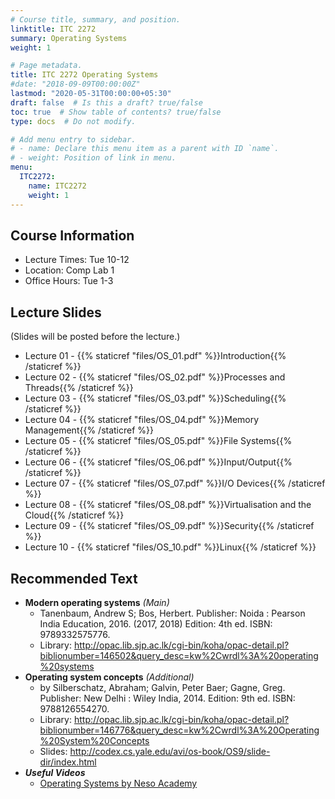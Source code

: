 ```yaml
---
# Course title, summary, and position.
linktitle: ITC 2272
summary: Operating Systems
weight: 1

# Page metadata.
title: ITC 2272 Operating Systems
#date: "2018-09-09T00:00:00Z"
lastmod: "2020-05-31T00:00:00+05:30"
draft: false  # Is this a draft? true/false
toc: true  # Show table of contents? true/false
type: docs  # Do not modify.

# Add menu entry to sidebar.
# - name: Declare this menu item as a parent with ID `name`.
# - weight: Position of link in menu.
menu:
  ITC2272:
    name: ITC2272
    weight: 1
---
```


## Course Information

- Lecture Times: Tue 10-12
- Location: Comp Lab 1
- Office Hours: Tue 1-3

<!--
## Continuous Feedback
You can provide continuous feedback on lectures, subject matters and performance of the lecturer anonymously through this [Online Feedback Form](https://goo.gl/forms/0QkX4MapDyZp69ts2).
-->
 
## Lecture Slides
(Slides will be posted before the lecture.)

- Lecture 01 - {{% staticref "files/OS_01.pdf" %}}Introduction{{% /staticref %}}
- Lecture 02 - {{% staticref "files/OS_02.pdf" %}}Processes and Threads{{% /staticref %}}
- Lecture 03 - {{% staticref "files/OS_03.pdf" %}}Scheduling{{% /staticref %}}
- Lecture 04 - {{% staticref "files/OS_04.pdf" %}}Memory Management{{% /staticref %}}
- Lecture 05 - {{% staticref "files/OS_05.pdf" %}}File Systems{{% /staticref %}}
- Lecture 06 - {{% staticref "files/OS_06.pdf" %}}Input/Output{{% /staticref %}}
- Lecture 07 - {{% staticref "files/OS_07.pdf" %}}I/O Devices{{% /staticref %}}
- Lecture 08 - {{% staticref "files/OS_08.pdf" %}}Virtualisation and the Cloud{{% /staticref %}}
- Lecture 09 - {{% staticref "files/OS_09.pdf" %}}Security{{% /staticref %}}
- Lecture 10 - {{% staticref "files/OS_10.pdf" %}}Linux{{% /staticref %}}


## Recommended Text

- **Modern operating systems** *(Main)*
   - Tanenbaum, Andrew S; Bos, Herbert. Publisher: Noida : Pearson India Education, 2016. (2017, 2018) Edition: 4th ed. ISBN: 9789332575776.
   - Library: http://opac.lib.sjp.ac.lk/cgi-bin/koha/opac-detail.pl?biblionumber=146502&query_desc=kw%2Cwrdl%3A%20operating%20systems
- **Operating system concepts** *(Additional)*
   - by Silberschatz, Abraham; Galvin, Peter Baer; Gagne, Greg. Publisher: New Delhi : Wiley India, 2014. Edition: 9th ed. ISBN: 9788126554270.
  - Library: http://opac.lib.sjp.ac.lk/cgi-bin/koha/opac-detail.pl?biblionumber=146776&query_desc=kw%2Cwrdl%3A%20Operating%20System%20Concepts
  - Slides: http://codex.cs.yale.edu/avi/os-book/OS9/slide-dir/index.html
- ***Useful Videos***
   - [Operating Systems by Neso Academy](https://www.youtube.com/playlist?list=PLBlnK6fEyqRiVhbXDGLXDk_OQAeuVcp2O)


